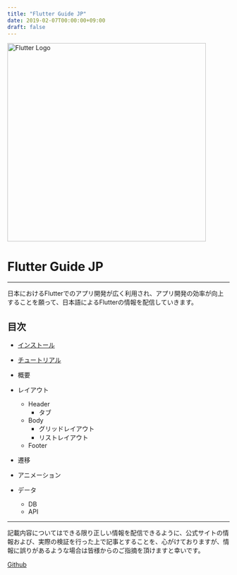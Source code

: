 ```yaml
---
title: "Flutter Guide JP"
date: 2019-02-07T00:00:00+09:00
draft: false
---
```


<img src="http://flutter.ctrnost.com/images/logo_flutter_1080px_clr.png" width="450px" alt="Flutter Logo"/>

# Flutter Guide JP

---

日本におけるFlutterでのアプリ開発が広く利用され、アプリ開発の効率が向上することを願って、日本語によるFlutterの情報を配信していきます。

## 目次

- [インストール](/install/)
- [チュートリアル](/tutorial/)
- 概要

- レイアウト
  - Header
    - タブ
  - Body
    - グリッドレイアウト
    - リストレイアウト
  - Footer

- 遷移

- アニメーション

- データ
  - DB
  - API

---

記載内容についてはできる限り正しい情報を配信できるように、公式サイトの情報および、実際の検証を行った上で記事とすることを、心がけておりますが、情報に誤りがあるような場合は皆様からのご指摘を頂けますと幸いです。

[Github](https://github.com/nemui-fujiu/flutter_guide_jp)
